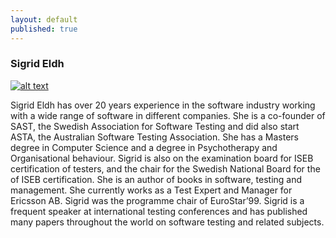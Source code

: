 ```yaml
---
layout: default
published: true
---
```


### Sigrid Eldh
[![alt text](gOoJOcVn.jpg)](http://www.felienne.com/ "Felienne Hermans")

Sigrid Eldh has over 20 years experience in the software industry working with a wide
range of software in different companies. She is a co-founder of SAST, the Swedish
Association for Software Testing and did also start ASTA, the Australian Software
Testing Association. She has a Masters degree in Computer Science and a degree in
Psychotherapy and Organisational behaviour. Sigrid is also on the examination board for
ISEB certification of testers, and the chair for the Swedish National Board for the of
ISEB certification. She is an author of books in software, testing and management. She
currently works as a Test Expert and Manager for Ericsson AB. Sigrid was the
programme chair of EuroStar’99. Sigrid is a frequent speaker at international testing
conferences and has published many papers throughout the world on software testing and
related subjects.
